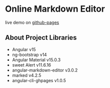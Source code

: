 # Online Markdown Editor

live demo on [github-pages](https://ahmedsherif20.github.io/markdown-editor/)

## About Project Libraries

- Angular v15
- ng-bootstrap v14
- Angular Material v15.0.3
- sweet Alert v11.6.16
- angular-markdown-editor v3.0.2
- marked v4.2.5
- angular-cli-ghpages v1.0.5
